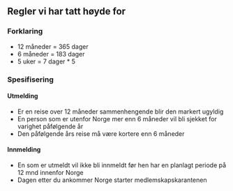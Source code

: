 ## Regler vi har tatt høyde for

### Forklaring

- 12 måneder = 365 dager
- 6 måneder = 183 dager
- 5 uker = 7 dager * 5

### Spesifisering

#### Utmelding
- Er en reise over 12 måneder sammenhengende blir den markert ugyldig
- En person som er utenfor Norge mer enn 6 måneder vil bli sjekket for varighet påfølgende år
- Den påfølgende års reise må være kortere enn 6 måneder

#### Innmelding
- En som er utmeldt vil ikke bli innmeldt før hen har en planlagt periode på 12 mnd innenfor Norge
- Dagen etter du ankommer Norge starter medlemskapskarantenen